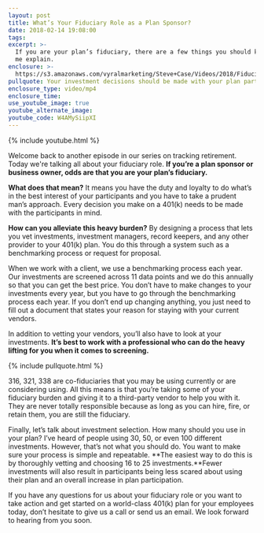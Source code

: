 ```yaml
---
layout: post
title: What’s Your Fiduciary Role as a Plan Sponsor?
date: 2018-02-14 19:08:00
tags:
excerpt: >-
  If you are your plan’s fiduciary, there are a few things you should know. Let
  me explain.
enclosure: >-
  https://s3.amazonaws.com/vyralmarketing/Steve+Case/Videos/2018/Fiduciary+Role+-+Michigan+401K+Advisors.mp4
pullquote: Your investment decisions should be made with your plan participants in mind.
enclosure_type: video/mp4
enclosure_time:
use_youtube_image: true
youtube_alternate_image:
youtube_code: W4AMySiipXI
---
```


{% include youtube.html %}

Welcome back to another episode in our series on tracking retirement. Today we're talking all about your fiduciary role. **If you’re a plan sponsor or business owner, odds are that you are your plan’s fiduciary.**

**What does that mean?** It means you have the duty and loyalty to do what’s in the best interest of your participants and you have to take a prudent man’s approach. Every decision you make on a 401(k) needs to be made with the participants in mind.

**How can you alleviate this heavy burden?** By designing a process that lets you vet investments, investment managers, record keepers, and any other provider to your 401(k) plan. You do this through a system such as a benchmarking process or request for proposal.

When we work with a client, we use a benchmarking process each year. Our investments are screened across 11 data points and we do this annually so that you can get the best price. You don’t have to make changes to your investments every year, but you have to go through the benchmarking process each year. If you don’t end up changing anything, you just need to fill out a document that states your reason for staying with your current vendors.

In addition to vetting your vendors, you’ll also have to look at your investments. **It’s best to work with a professional who can do the heavy lifting for you when it comes to screening.**

{% include pullquote.html %}

316, 321, 338 are co-fiduciaries that you may be using currently or are considering using. All this means is that you’re taking some of your fiduciary burden and giving it to a third-party vendor to help you with it. They are never totally responsible because as long as you can hire, fire, or retain them, you are still the fiduciary.

Finally, let’s talk about investment selection. How many should you use in your plan? I’ve heard of people using 30, 50, or even 100 different investments. However, that’s not what you should do. You want to make sure your process is simple and repeatable. **The easiest way to do this is by thoroughly vetting and choosing 16 to 25 investments.**Fewer investments will also result in participants being less scared about using their plan and an overall increase in plan participation.

If you have any questions for us about your fiduciary role or you want to take action and get started on a world-class 401(k) plan for your employees today, don’t hesitate to give us a call or send us an email. We look forward to hearing from you soon.